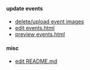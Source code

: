 #### update events
- [delete/upload event images](https://github.com/utopia-cambodia/utopia_cambodia/releases/edit/master)
- [edit events.html](https://github.com/utopia-cambodia/utopia_cambodia/edit/gh-pages/events.html#)
- [preview events.html](http://utopia-cambodia.github.io/utopia_cambodia/events.html)

#### misc
- [edit README.md](https://github.com/utopia-cambodia/utopia_cambodia/edit/master/README.md)
